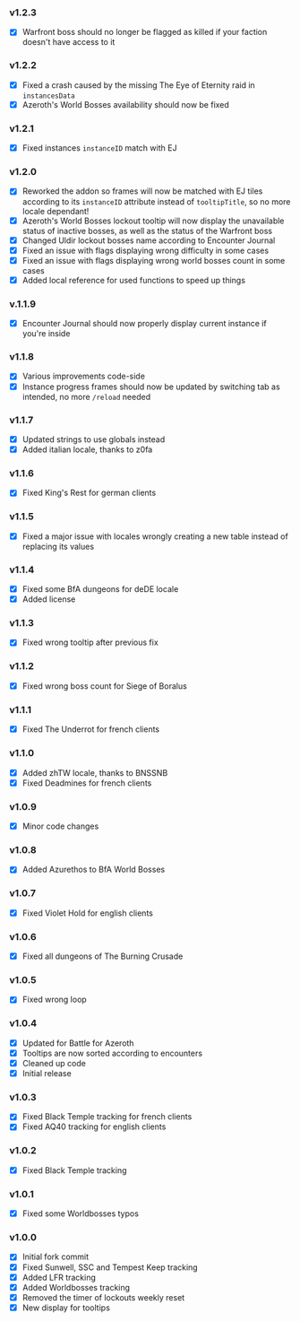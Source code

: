 ### v1.2.3
- [x] Warfront boss should no longer be flagged as killed if your faction doesn't have access to it

### v1.2.2
- [x] Fixed a crash caused by the missing The Eye of Eternity raid in ``instancesData``
- [x] Azeroth's World Bosses availability should now be fixed

### v1.2.1
- [x] Fixed instances ``instanceID`` match with EJ

### v1.2.0
- [x] Reworked the addon so frames will now be matched with EJ tiles according to its ``instanceID`` attribute instead of ``tooltipTitle``, so no more locale dependant!
- [x] Azeroth's World Bosses lockout tooltip will now display the unavailable status of inactive bosses, as well as the status of the Warfront boss
- [x] Changed Uldir lockout bosses name according to Encounter Journal
- [x] Fixed an issue with flags displaying wrong difficulty in some cases
- [x] Fixed an issue with flags displaying wrong world bosses count in some cases
- [x] Added local reference for used functions to speed up things

### v.1.1.9
- [x] Encounter Journal should now properly display current instance if you're inside

### v1.1.8
- [x] Various improvements code-side
- [x] Instance progress frames should now be updated by switching tab as intended, no more ``/reload`` needed

### v1.1.7
- [x] Updated strings to use globals instead
- [x] Added italian locale, thanks to z0fa

### v1.1.6
- [x] Fixed King's Rest for german clients

### v1.1.5
- [x] Fixed a major issue with locales wrongly creating a new table instead of replacing its values

### v1.1.4
- [x] Fixed some BfA dungeons for deDE locale
- [x] Added license

### v1.1.3
- [x] Fixed wrong tooltip after previous fix

### v1.1.2
- [x] Fixed wrong boss count for Siege of Boralus

### v1.1.1
- [x] Fixed The Underrot for french clients

### v1.1.0
- [x] Added zhTW locale, thanks to BNSSNB
- [x] Fixed Deadmines for french clients

### v1.0.9
- [x] Minor code changes

### v1.0.8
- [x] Added Azurethos to BfA World Bosses

### v1.0.7
- [x] Fixed Violet Hold for english clients

### v1.0.6
- [x] Fixed all dungeons of The Burning Crusade

### v1.0.5
- [x] Fixed wrong loop

### v1.0.4
- [x] Updated for Battle for Azeroth
- [x] Tooltips are now sorted according to encounters
- [x] Cleaned up code
- [x] Initial release

### v1.0.3
- [x] Fixed Black Temple tracking for french clients
- [x] Fixed AQ40 tracking for english clients

### v1.0.2
- [x] Fixed Black Temple tracking

### v1.0.1
- [x] Fixed some Worldbosses typos

### v1.0.0
- [x] Initial fork commit
- [x] Fixed Sunwell, SSC and Tempest Keep tracking
- [x] Added LFR tracking
- [x] Added Worldbosses tracking
- [x] Removed the timer of lockouts weekly reset
- [x] New display for tooltips
